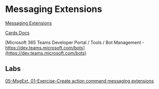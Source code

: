 # Messaging Extensions

[Messaging Extensions](https://docs.microsoft.com/en-us/microsoftteams/platform/messaging-extensions/what-are-messaging-extensions)

[Cards Docs](https://docs.microsoft.com/en-us/microsoftteams/platform/task-modules-and-cards/cards/cards-reference)

[Microsoft 365 Teams Developer Portal / Tools / Bot Management - https://dev.teams.microsoft.com/bots](https://dev.teams.microsoft.com/bots)

## Labs

[05-MsgExt, 01-Exercise-Create action command messaging extensions](../../../Labs/4-Teams/05-MsgExt/01-Exercise-Create%20action%20command%20messaging%20extensions.md)
